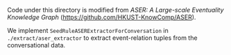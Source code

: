 Code under this directory is modified from *ASER: A Large-scale Eventuality Knowledge
Graph* (https://github.com/HKUST-KnowComp/ASER).

We implement `SeedRuleASERExtractorForConversation` in `./extract/aser_extractor` to extract event-relation tuples from
the conversational data.